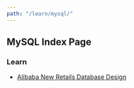 ```yaml
---
path: "/learn/mysql/"
---
```


## MySQL Index Page

### Learn

- [Alibaba New Retails Database Design](imooc/alibaba-new-retail-database-design/)

